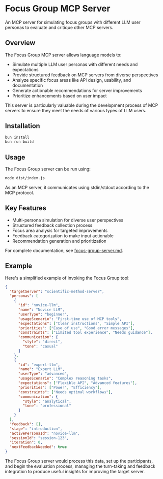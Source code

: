# Focus Group MCP Server

An MCP server for simulating focus groups with different LLM user personas to evaluate and critique other MCP servers.

## Overview

The Focus Group MCP server allows language models to:

- Simulate multiple LLM user personas with different needs and expectations
- Provide structured feedback on MCP servers from diverse perspectives
- Analyze specific focus areas like API design, usability, and documentation
- Generate actionable recommendations for server improvements
- Prioritize enhancements based on user impact

This server is particularly valuable during the development process of MCP servers to ensure they meet the needs of
various types of LLM users.

## Installation

```sh
bun install
bun run build
```

## Usage

The Focus Group server can be run using:

```sh
node dist/index.js
```

As an MCP server, it communicates using stdin/stdout according to the MCP protocol.

## Key Features

- Multi-persona simulation for diverse user perspectives
- Structured feedback collection process
- Focus area analysis for targeted improvements
- Feedback categorization to make input actionable
- Recommendation generation and prioritization

For complete documentation, see [focus-group-server.md](./docs/focus-group-server.md).

## Example

Here's a simplified example of invoking the Focus Group tool:

```json
{
  "targetServer": "scientific-method-server",
  "personas": [
    {
      "id": "novice-llm",
      "name": "Novice LLM",
      "userType": "beginner",
      "usageScenario": "First-time use of MCP tools",
      "expectations": ["Clear instructions", "Simple API"],
      "priorities": ["Ease of use", "Good error messages"],
      "constraints": ["Limited tool experience", "Needs guidance"],
      "communication": {
        "style": "direct",
        "tone": "casual"
      }
    },
    {
      "id": "expert-llm",
      "name": "Expert LLM",
      "userType": "advanced",
      "usageScenario": "Complex reasoning tasks",
      "expectations": ["Flexible API", "Advanced features"],
      "priorities": ["Power", "Efficiency"],
      "constraints": ["Needs optimal workflows"],
      "communication": {
        "style": "analytical",
        "tone": "professional"
      }
    }
  ],
  "feedback": [],
  "stage": "introduction",
  "activePersonaId": "novice-llm",
  "sessionId": "session-123",
  "iteration": 0,
  "nextFeedbackNeeded": true
}
```

The Focus Group server would process this data, set up the participants, and begin the evaluation process, managing the
turn-taking and feedback integration to produce useful insights for improving the target server.
